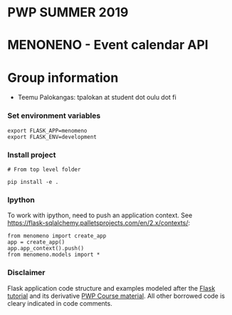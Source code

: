 # PWP SUMMER 2019
# MENONENO - Event calendar API
# Group information
* Teemu Palokangas: tpalokan at student dot oulu dot fi


### Set environment variables

    export FLASK_APP=menomeno
    export FLASK_ENV=development

### Install project

    # From top level folder

    pip install -e .

### Ipython

To work with ipython, need to push an application context. See https://flask-sqlalchemy.palletsprojects.com/en/2.x/contexts/:

    from menomeno import create_app
    app = create_app()
    app.app_context().push()
    from menomeno.models import *

### Disclaimer

Flask application code structure and examples modeled after the [Flask tutorial](https://flask.palletsprojects.com/en/1.0.x/tutorial/) and its derivative [PWP Course material](https://lovelace.oulu.fi/ohjelmoitava-web/programmable-web-project-summer-2019/). All other borrowed code is cleary indicated in code comments.
